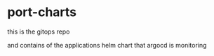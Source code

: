 # port-charts
this is the gitops repo<br>

and contains of the applications helm chart that argocd is monitoring 

